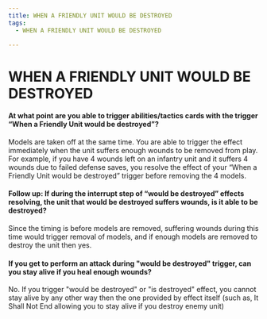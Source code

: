 ```yaml
---
title: WHEN A FRIENDLY UNIT WOULD BE DESTROYED
tags:
  - WHEN A FRIENDLY UNIT WOULD BE DESTROYED

---
```


# WHEN A FRIENDLY UNIT WOULD BE DESTROYED

#### At what point are you able to trigger abilities/tactics cards with the trigger “When a Friendly Unit would be destroyed”?

Models are taken off at the same time. You are able to trigger the effect immediately when the unit suffers enough wounds to be removed from play. For example, if you have 4 wounds left on an infantry unit and it suffers 4 wounds due to failed defense saves, you resolve the effect of your “When a Friendly Unit would be destroyed” trigger before removing the 4 models.

####  Follow up: If during the interrupt step of “would be destroyed” effects resolving, the unit that would be destroyed suffers wounds, is it able to be destroyed?

Since the timing is before models are removed, suffering wounds during  this time would trigger removal of models, and if enough models are removed to destroy the unit then yes. 

#### If you get to perform an attack during "would be destroyed" trigger, can you stay alive if you heal enough wounds?

 No. If you trigger "would be destroyed" or "is destroyed" effect, you cannot stay alive by any other way then the one provided by effect itself (such as, It Shall Not End allowing you to stay alive if you destroy enemy unit)

